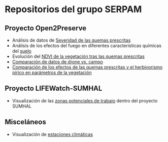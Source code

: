
<!--

**Here are some ideas to get you started:**

🙋‍♀️ A short introduction - what is your organization all about?
🌈 Contribution guidelines - how can the community get involved?
👩‍💻 Useful resources - where can the community find your docs? Is there anything else the community should know?
🍿 Fun facts - what does your team eat for breakfast?
🧙 Remember, you can do mighty things with the power of [Markdown](https://guides.github.com/features/mastering-markdown/)
-->

# Repositorios del grupo SERPAM

## Proyecto Open2Preserve

- Análisis de datos de [Severidad de las quemas prescritas](https://serpam.github.io/fire_alcontar/)
- Análisis de los efectos del fuego en diferentes características químicas del [suelo](https://serpam.github.io/soil_alcontar/)
- Evolución del [NDVI de la vegetación tras las quemas prescritas](https://serpam.github.io/ndvi_alcontar/) 
- [Comparación de datos de drone *vs.* campo](https://serpam.github.io/droneveg_alcontar/)
- [Comparación de los efectos de las quemas prescritas y el herbivorismo pírico en parámetros de la vegetación](https://serpam.github.io/veg_alcontar/)

## Proyecto LIFEWatch-SUMHAL

- Visualización de las [zonas potenciales de trabajo](https://serpam.github.io/sumhal_areas/) dentro del proyecto SUMHAL

## Misceláneos

- Visualización de [estaciones climáticas](https://serpam.github.io/estaciones_clima)

